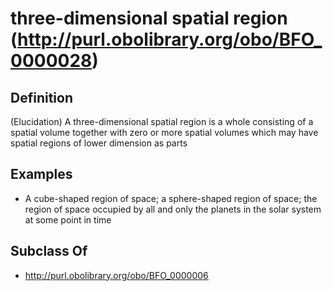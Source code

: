 # three-dimensional spatial region (http://purl.obolibrary.org/obo/BFO_0000028)

## Definition
(Elucidation) A three-dimensional spatial region is a whole consisting of a spatial volume together with zero or more spatial volumes which may have spatial regions of lower dimension as parts

## Examples
- A cube-shaped region of space; a sphere-shaped region of space; the region of space occupied by all and only the planets in the solar system at some point in time

## Subclass Of
- http://purl.obolibrary.org/obo/BFO_0000006

